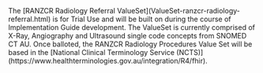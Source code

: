 <div class="stu-note" markdown="1">
 The [RANZCR Radiology Referral ValueSet](ValueSet-ranzcr-radiology-referral.html) is for Trial Use and will be built on during the course of Implementation Guide development. The ValueSet is currently comprised of X-Ray, Angiography and Ultrasound single code concepts from SNOMED CT AU. Once balloted, the RANZCR Radiology Procedures Value Set will be based in the
 [National Clinical Terminology Service (NCTS)](https://www.healthterminologies.gov.au/integration/R4/fhir).
</div>